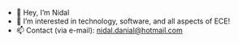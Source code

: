 - 👋 Hey, I’m Nidal
- 👀 I’m interested in technology, software, and all aspects of ECE!
- 📫 Contact (via e-mail): nidal.danial@hotmail.com
